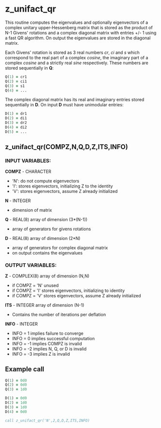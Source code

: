 # z_unifact_qr #

This routine computes the eigenvalues and optionally eigenvectors of a 
complex unitary upper-Hessenberg matrix that is stored as the product of N-1 Givens' rotations 
and a complex diagonal matrix with entries +/- 1 using a fast QR algorithm. On output the eigenvalues 
are stored in the diagonal matrix.

Each Givens' rotation is stored as 3 real numbers _cr_, _ci_ and _s_ which correspond to the real part of a complex _cosine_,
the imaginary part of a complex _cosine_ and a strictly real _sine_ respectively. These numbers are stored sequentially in __Q__:
```fortran
Q(1) = cr1
Q(2) = ci1
Q(3) = s1
Q(4) = ...
```
The complex diagonal matrix has its real and imaginary entries stored sequentially in __D__. On input __D__ must have unimodular entries:
```fortran
D(1) = dr1
D(2) = di1
D(3) = dr2
D(4) = di2
D(5) = ...
```

## z_unifact_qr(COMPZ,N,Q,D,Z,ITS,INFO) ##

### INPUT VARIABLES: ###

__COMPZ__ - CHARACTER
 - 'N': do not compute eigenvectors
 - 'I': stores eigenvectors, initializing Z to the identity
 - 'V': stores eigenvectors, assume Z already initialized

__N__ - INTEGER
 - dimension of matrix

__Q__ - REAL(8) array of dimension (3*(N-1))
 -  array of generators for givens rotations

__D__ - REAL(8) array of dimension (2*N)
 - array of generators for complex diagonal matrix
 - on output contains the eigenvalues

### OUTPUT VARIABLES: ###

__Z__ - COMPLEX(8) array of dimension (N,N)
 - if COMPZ = 'N' unused
 - if COMPZ = 'I' stores eigenvectors, initializing to identity 
 - if COMPZ = 'V' stores eigenvectors, assume Z already initialized

__ITS__ - INTEGER array of dimension (N-1)
 - Contains the number of iterations per deflation

__INFO__ - INTEGER
 - INFO = 1 implies failure to converge
 - INFO = 0 implies successful computation
 - INFO = -1 implies COMPZ is invalid
 - INFO = -2 implies N, Q, or D is invalid
 - INFO = -3 implies Z is invalid

## Example call ##
```fortran
Q(1) = 0d0
Q(2) = 0d0
Q(3) = 1d0

D(1) = 0d0
D(2) = 1d0
D(3) = 1d0
D(4) = 0d0

call z_unifact_qr('N',2,Q,D,Z,ITS,INFO)
```
